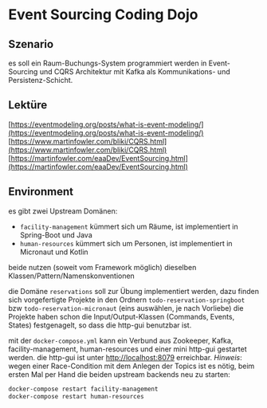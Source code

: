 # Event Sourcing Coding Dojo

## Szenario

es soll ein Raum-Buchungs-System programmiert werden in Event-Sourcing und CQRS Architektur mit Kafka als Kommunikations- und Persistenz-Schicht.

## Lektüre

[https://eventmodeling.org/posts/what-is-event-modeling/](https://eventmodeling.org/posts/what-is-event-modeling/)
[https://www.martinfowler.com/bliki/CQRS.html](https://www.martinfowler.com/bliki/CQRS.html)
[https://martinfowler.com/eaaDev/EventSourcing.html](https://martinfowler.com/eaaDev/EventSourcing.html)

## Environment

es gibt zwei Upstream Domänen:
- `facility-management` kümmert sich um Räume, ist implementiert in Spring-Boot und Java 
- `human-resources` kümmert sich um Personen, ist implementiert in Micronaut und Kotlin

beide nutzen (soweit vom Framework möglich) dieselben Klassen/Pattern/Namenskonventionen

die Domäne `reservations` soll zur Übung implementiert werden, dazu finden sich vorgefertigte Projekte in den Ordnern `todo-reservation-springboot` bzw `todo-reservation-micronaut` (eins auswählen, je nach Vorliebe)
die Projekte haben schon die Input/Output-Klassen (Commands, Events, States) festgenagelt, so dass die http-gui benutzbar ist.

mit der `docker-compose.yml` kann ein Verbund aus Zookeeper, Kafka, facility-management, human-resources und einer mini http-gui gestartet werden.
die http-gui ist unter [http://localhost:8079](http://localhost:8079) erreichbar.
*Hinweis*: wegen einer Race-Condition mit dem Anlegen der Topics ist es nötig, beim ersten Mal per Hand die beiden upstream backends neu zu starten:
````bash
docker-compose restart facility-management
docker-compose restart human-resources
````
